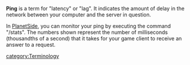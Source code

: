 **Ping** is a term for "latency" or "lag". It indicates the amount of
delay in the network between your computer and the server in question.

In [PlanetSide](/PlanetSide "wikilink"), you can monitor your ping by
executing the command "/stats". The numbers shown represent the number
of milliseconds (thousandths of a second) that it takes for your game
client to receive an answer to a request.

[category:Terminology](/category:Terminology "wikilink")
